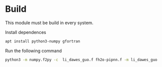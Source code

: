 # Build

This module must be build in every system.

Install dependences

```bash
apt install python3-numpy gfortran
```

Run the following command

```bash
python3 -m numpy.f2py -c  li_dawes_guo.f fh2o-pipnn.f -m li_dawes_guo
```
